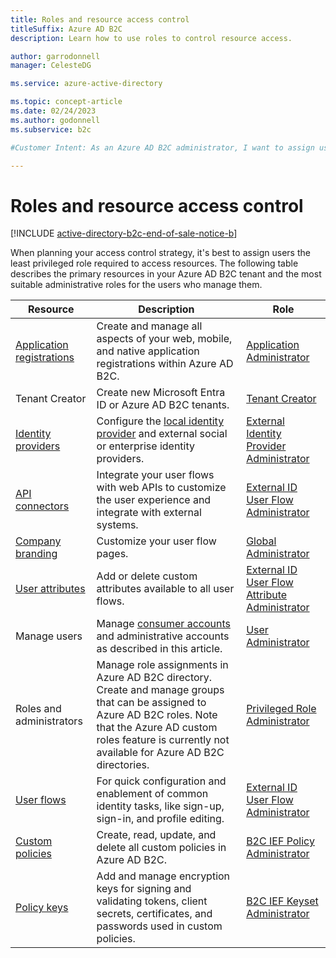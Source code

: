 ```yaml
---
title: Roles and resource access control
titleSuffix: Azure AD B2C
description: Learn how to use roles to control resource access.

author: garrodonnell
manager: CelesteDG

ms.service: azure-active-directory

ms.topic: concept-article
ms.date: 02/24/2023
ms.author: godonnell
ms.subservice: b2c

#Customer Intent: As an Azure AD B2C administrator, I want to assign users the least privileged role required to access resources, so that I can ensure proper access control and security within my tenant.

---
```

# Roles and resource access control
[!INCLUDE [active-directory-b2c-end-of-sale-notice-b](../../includes/active-directory-b2c-end-of-sale-notice-b.md)]

When planning your access control strategy, it's best to assign users the least privileged role required to access resources. The following table describes the primary resources in your Azure AD B2C tenant and the most suitable administrative roles for the users who manage them.

|Resource  |Description  |Role  |
|---------|---------|---------|
|[Application registrations](tutorial-register-applications.md) | Create and manage all aspects of your web, mobile, and native application registrations within Azure AD B2C.|[Application Administrator](../active-directory/roles/permissions-reference.md#application-administrator)|
|Tenant Creator| Create new Microsoft Entra ID or Azure AD B2C tenants.| [Tenant Creator](../active-directory/roles/permissions-reference.md#tenant-creator)|
|[Identity providers](add-identity-provider.md)| Configure the [local identity provider](identity-provider-local.md) and external social or enterprise identity providers. | [External Identity Provider Administrator](../active-directory/roles/permissions-reference.md#external-identity-provider-administrator)|
|[API connectors](add-api-connector.md)| Integrate your user flows with web APIs to customize the user experience and integrate with external systems.|[External ID User Flow Administrator](../active-directory/roles/permissions-reference.md#external-id-user-flow-administrator)|
|[Company branding](customize-ui.md#configure-company-branding)| Customize your user flow pages.| [Global Administrator](../active-directory/roles/permissions-reference.md#global-administrator)|
|[User attributes](user-flow-custom-attributes.md)| Add or delete custom attributes available to all user flows.| [External ID User Flow Attribute Administrator](../active-directory/roles/permissions-reference.md#external-id-user-flow-attribute-administrator)|
|Manage users| Manage [consumer accounts](manage-users-portal.md) and administrative accounts as described in this article.| [User Administrator](../active-directory/roles/permissions-reference.md#user-administrator)|
|Roles and administrators| Manage role assignments in Azure AD B2C directory. Create and manage groups that can be assigned to Azure AD B2C roles. Note that the Azure AD custom roles feature is currently not available for Azure AD B2C directories. |[Privileged Role Administrator](../active-directory/roles/permissions-reference.md#privileged-role-administrator)|
|[User flows](user-flow-overview.md)|For quick configuration and enablement of common identity tasks, like sign-up, sign-in, and profile editing.| [External ID User Flow Administrator](../active-directory/roles/permissions-reference.md#external-id-user-flow-administrator)|
|[Custom policies](user-flow-overview.md)| Create, read, update, and delete all custom policies in Azure AD B2C.| [B2C IEF Policy Administrator](../active-directory/roles/permissions-reference.md#b2c-ief-policy-administrator)|
|[Policy keys](policy-keys-overview.md)|Add and manage encryption keys for signing and validating tokens, client secrets, certificates, and passwords used in custom policies.|[B2C IEF Keyset Administrator](../active-directory/roles/permissions-reference.md#b2c-ief-keyset-administrator)|
